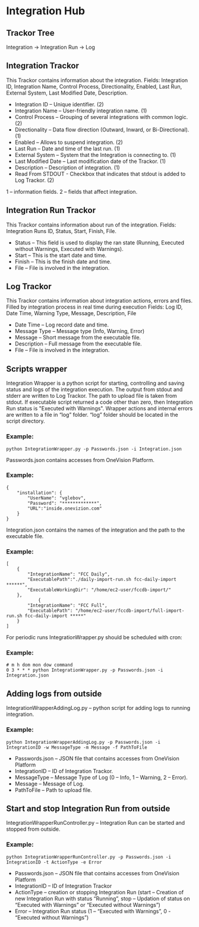 # Integration Hub
## Trackor Tree
Integration -> Integration Run -> Log
 
## Integration Trackor
This Trackor contains information about the integration.
Fields: Integration ID, Integration Name, Control Process, Directionality, Enabled, Last Run, External System, Last Modified Date, Description.
* Integration ID – Unique identifier. (2)
* Integration Name – User-friendly integration name. (1)
* Control Process – Grouping of several integrations with common logic. (2)
* Directionality – Data flow direction (Outward, Inward, or Bi-Directional). (1)
* Enabled – Allows to suspend integration. (2)
* Last Run – Date and time of the last run. (1)
* External System – System that the Integration is connecting to. (1)
* Last Modified Date – Last modification date of the Trackor. (1)
* Description – Description of integration. (1)
* Read From STDOUT - Checkbox that indicates that stdout is added to Log Trackor. (2)

1 – information fields.
2 – fields that affect integration.

## Integration Run Trackor
This Trackor contains information about run of the integration.
Fields: Integration Runs ID, Status, Start, Finish, File. 
* Status – This field is used to display the ran state (Running, Executed without Warnings, Executed with Warnings).
* Start – This is the start date and time.
* Finish – This is the finish date and time.
* File – File is involved in the integration.


## Log Trackor
This Trackor contains information about integration actions, errors and files. Filled by integration process in real time during execution
Fields: Log ID, Date Time, Warning Type, Message, Description, File 
* Date Time – Log record date and time.
* Message Type – Message type (Info, Warning, Error)
* Message – Short message from the executable file.
* Description – Full message from the executable file.
* File – File is involved in the integration.

## Scripts wrapper
Integration Wrapper is a python script for starting, controlling and saving status and logs of the integration execution. 
The output from stdout and stderr are written to Log Trackor. The path to upload file is taken from stdout. If executable script returned a code other than zero, then Integration Run status is "Executed with Warnings".
Wrapper actions and internal errors are written to a file in “log” folder. “log” folder should be located in the script directory.

### Example:
    python IntegrationWrapper.py -p Passwords.json -i Integration.json
Passwords.json contains accesses from OneVision Platform.
### Example:
    {
	    "installation": {
		    "UserName": "vglebov",
		    "Password": "*************",
		    "URL":"inside.onevizion.com"
	    }
    }

Integration.json contains the names of the integration and the path to the executable file.
### Example:
    [
	    {
		    "IntegrationName": "FCC Daily",
		    "ExecutablePath":"./daily-import-run.sh fcc-daily-import ******",
		    "ExecutableWorkingDir": "/home/ec2-user/fccdb-import/"
	    },
        	    {
		    "IntegrationName": "FCC Full",
		    "ExecutablePath": "/home/ec2-user/fccdb-import/full-import-run.sh fcc-daily-import *****"
	    }
    ]

For periodic runs IntegrationWrapper.py should be scheduled with cron:

### Example:
    # m h dom mon dow command
    0 3 * * * python IntegrationWrapper.py -p Passwords.json -i Integration.json

## Adding logs from outside
IntegrationWrapperAddingLog.py – python script for adding logs to running integration.
### Example:
    python IntegrationWrapperAddingLog.py -p Passwords.json -i IntegrationID -w MessageType -m Message -f PathToFile
* Passwords.json – JSON file that contains accesses from OneVision Platform
* IntegrationID – ID of Integration Trackor.
* MessageType – Message Type of Log (0 – Info, 1 – Warning, 2 – Error).
* Message – Message of Log.
* PathToFile – Path to upload file.

## Start and stop Integration Run from outside 
IntegrationWrapperRunController.py – Integration Run can be started and stopped from outside.
### Example:
    python IntegrationWrapperRunController.py -p Passwords.json -i IntegrationID -t ActionType -e Error
* Passwords.json – JSON file that contains accesses from OneVision Platform
* IntegrationID – ID of Integration Trackor
* ActionType –  creation or stopping Integration Run (start – Creation of new Integration Run with status “Running”, stop – Updation of status on “Executed with Warnings” or “Executed without Warnings”)
* Error – Integration Run status (1 – “Executed with Warnings”, 0 - “Executed without Warnings”)
